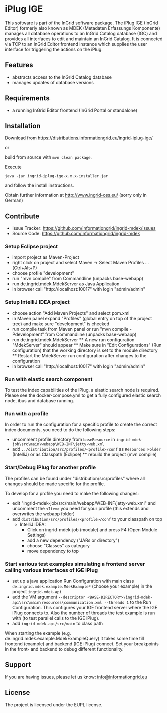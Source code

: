 iPlug IGE
=========

This software is part of the InGrid software package. The iPlug IGE (InGrid Editor) formerly also known as MDEK (Metadaten Erfassungs Komponente) manages all database operations to an InGrid Catalog database (IGC) and provides all interfaces to edit and maintain an InGrid Catalog. It is connected via TCP to an InGrid Editor frontend instance which supplies the user interface for triggering the actions on the iPlug.


Features
--------

- abstracts access to the InGrid Catalog database
- manages updates of database versions


Requirements
-------------

- a running InGrid Editor frontend (InGrid Portal or standalone)

Installation
------------

Download from https://distributions.informationgrid.eu/ingrid-iplug-ige/
 
or

build from source with `mvn clean package`.

Execute

```
java -jar ingrid-iplug-ige-x.x.x-installer.jar
```

and follow the install instructions.

Obtain further information at http://www.ingrid-oss.eu/ (sorry only in German)


Contribute
----------

- Issue Tracker: https://github.com/informationgrid/ingrid-mdek/issues
- Source Code: https://github.com/informationgrid/ingrid-mdek
 
### Setup Eclipse project

* import project as Maven-Project
* right click on project and select Maven -> Select Maven Profiles ... (Ctrl+Alt+P)
* choose profile "development"
* run "mvn compile" from Commandline (unpacks base-webapp) 
* run de.ingrid.mdek.MdekServer as Java Application
* in browser call "http://localhost:10017" with login "admin/admin"

### Setup IntelliJ IDEA project

* choose action "Add Maven Projects" and select pom.xml
* in Maven panel expand "Profiles" (global entry on top of the project tree) and make sure "development" is checked
* run compile task from Maven panel or run "mvn compile -Pdevelopment" from Commandline (unpacks base-webapp)
* run de.ingrid.mdek.MdekServer
** A new run configuration "MdekServer" should appear
** Make sure in "Edit Configurations" (Run configuration) that the working directory is set to the module directory
** Restart the MdekServer run configuration after changes to the configuration
* in browser call "http://localhost:10017" with login "admin/admin"

### Run with elastic search component

To test the index capabilities of the iPlug, a elastic search node is required. Please see the docker-compose.yml 
to get a fully configured elastic search node, ibus and database running.     

### Run with a profile

In order to run the configuration for a specific profile to create the correct index documents, you need to do the following steps:

* uncomment profile directory from `baseResource` in `ingrid-mdek-job\src\main\webapp\WEB-INF\jetty-web.xml`
* add `../distribution/src/profiles/<profile>/conf` as `Resources Folder` (IntelliJ) or as Classpath (Eclipse)
** rebuild the project (mvn compile)

### Start/Debug iPlug for another profile

The profiles can be found under "distribution/src/profiles" where all changes should be made specific for the
profile.

To develop for a profile you need to make the following changes:
* edit "ingrid-mdek-job/src/main/webapp/WEB-INF/jetty-web.xml" and uncomment the `<Item>` you need
for your profile (this extends and overwrites the webapp folder)
* add `distribution/src/profiles/<profile>/conf` to your classpath on top
    * IntelliJ IDEA: 
        * Click on ingrid-mdek-job (module) and press F4 (Open Module Settings)
        * add a new dependency ("JARs or directory")
        * choose "Classes" as category
        * move dependency to top

### Start various test examples simulating a frontend server calling various interfaces of IGE iPlug

- set up a java application Run Configuration with main class `de.ingrid.mdek.example.MdekExample*` (choose your example) in the project `ingrid-mdek-api`
- add the VM argument `--descriptor <BASE-DIRECTORY>\ingrid-mdek-api\src\main\resources\communication.xml --threads 1` to the Run Configuration. This configures your IGE frontend server where the IGE iPlug connects to. Also the number of threads the test example is run with (to test parallel calls to the IGE iPlug).
- add `ingrid-mdek-api/src/main` to class path

When starting the example (e.g. de.ingrid.mdek.example.MdekExampleQuery) it takes some time till frontend (example) and backend (IGE iPlug) connect.
Set your breakpoints in the front- and backend to debug different functionality.

Support
-------

If you are having issues, please let us know: info@informationgrid.eu

License
-------

The project is licensed under the EUPL license.

